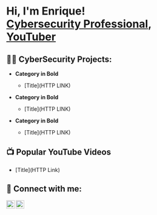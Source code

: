 <h1>Hi, I'm Enrique! <br/> <a href="https://www.linkedin.com/in/rudbervalenzuelacs/">Cybersecurity Professional</a>, <a href="https://www.youtube.com/@TechBetsandChecks">YouTuber</a></h1>

<h2>👨‍💻 CyberSecurity Projects:</h2>

- <b>Category in Bold</b>
  - [Title](HTTP LINK)
 
- <b>Category in Bold</b>
  - [Title](HTTP LINK)
 
- <b>Category in Bold</b>
  - [Title](HTTP LINK)


<h2>📺 Popular YouTube Videos</h2>

- [Title](HTTP Link)


<h2> 🤳 Connect with me:</h2>

[<img align="left" alt="JoshMadakor | YouTube" width="22px" src="https://cdn.jsdelivr.net/npm/simple-icons@v3/icons/youtube.svg" />][youtube]
[<img align="left" alt="JoshMadakor | LinkedIn" width="22px" src="https://cdn.jsdelivr.net/npm/simple-icons@v3/icons/linkedin.svg" />][linkedin]



[youtube]: https://www.https://www.youtube.com/@TechBetsandChecks
[linkedin]: https://https://www.linkedin.com/in/rudbervalenzuelacs/

<!--
**joshmadakor1/joshmadakor1** is a ✨ _special_ ✨ repository because its `README.md` (this file) appears on your GitHub profile.

Here are some ideas to get you started:

- 🔭 I’m currently working on ...
- 🌱 I’m currently learning ...
- 👯 I’m looking to collaborate on ...
- 🤔 I’m looking for help with ...
- 💬 Ask me about ...
- 📫 How to reach me: ...
- 😄 Pronouns: ...
- ⚡ Fun fact: ...
-->

